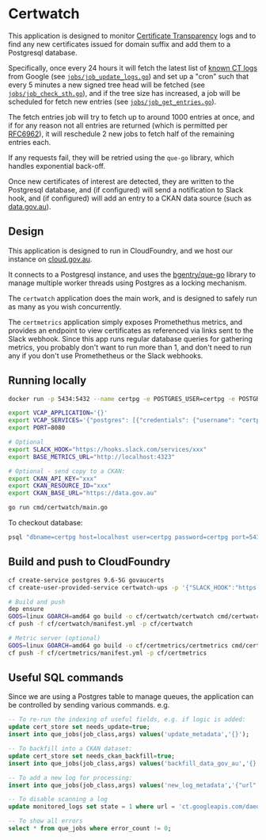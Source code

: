 # Certwatch

This application is designed to monitor [Certificate Transparency](https://www.certificate-transparency.org/) logs and to find any new certificates issued for domain suffix and add them to a Postgresql database.

Specifically, once every 24 hours it will fetch the latest list of [known CT logs](https://www.gstatic.com/ct/log_list/all_logs_list.json) from Google (see [`jobs/job_update_logs.go`](./jobs/job_update_logs.go)) and set up a "cron" such that every 5 minutes a new signed tree head will be fetched (see [`jobs/job_check_sth.go`](./jobs/job_check_sth.go)), and if the tree size has increased, a job will be scheduled for fetch new entries (see [`jobs/job_get_entries.go`](./jobs/job_get_entries.go)).

The fetch entries job will try to fetch up to around 1000 entries at once, and if for any reason not all entries are returned (which is permitted per [RFC6962](https://tools.ietf.org/html/rfc6962)), it will reschedule 2 new jobs to fetch half of the remaining entries each.

If any requests fail, they will be retried using the `que-go` library, which handles exponential back-off.

Once new certificates of interest are detected, they are written to the Postgresql database, and (if configured) will send a notification to Slack hook, and (if configured) will add an entry to a CKAN data source (such as [data.gov.au](https://data.gov.au)).

## Design

This application is designed to run in CloudFoundry, and we host our instance on [cloud.gov.au](https://cloud.gov.au).

It connects to a Postgresql instance, and uses the [bgentry/que-go](https://github.com/bgentry/que-go) library to manage multiple worker threads using Postgres as a locking mechanism.

The `certwatch` application does the main work, and is designed to safely run as many as you wish concurrently.

The `certmetrics` application simply exposes Promethethus metrics, and provides an endpoint to view certificates as referenced via links sent to the Slack webhook. Since this app runs regular database queries for gathering metrics, you probably don't want to run more than 1, and don't need to run any if you don't use Promethetheus or the Slack webhooks.

## Running locally

```bash
docker run -p 5434:5432 --name certpg -e POSTGRES_USER=certpg -e POSTGRES_PASSWORD=certpg -d postgres

export VCAP_APPLICATION='{}'
export VCAP_SERVICES='{"postgres": [{"credentials": {"username": "certpg", "host": "localhost", "password": "certpg", "name": "certpg", "port": 5434}, "tags": ["postgres"]}]}'
export PORT=8080

# Optional
export SLACK_HOOK="https://hooks.slack.com/services/xxx"
export BASE_METRICS_URL="http://localhost:4323"

# Optional - send copy to a CKAN:
export CKAN_API_KEY="xxx"
export CKAN_RESOURCE_ID="xxx"
export CKAN_BASE_URL="https://data.gov.au"

go run cmd/certwatch/main.go
```

To checkout database:

```bash
psql "dbname=certpg host=localhost user=certpg password=certpg port=5434"
```

## Build and push to CloudFoundry

```bash
cf create-service postgres 9.6-5G govaucerts
cf create-user-provided-service certwatch-ups -p '{"SLACK_HOOK":"https://hooks.slack.com/services/xxx","BASE_METRICS_URL":"https://certmetrics.apps.y.cld.gov.au"}'

# Build and push
dep ensure
GOOS=linux GOARCH=amd64 go build -o cf/certwatch/certwatch cmd/certwatch/main.go
cf push -f cf/certwatch/manifest.yml -p cf/certwatch

# Metric server (optional)
GOOS=linux GOARCH=amd64 go build -o cf/certmetrics/certmetrics cmd/certmetrics/metrics-main.go
cf push -f cf/certmetrics/manifest.yml -p cf/certmetrics
```

## Useful SQL commands

Since we are using a Postgres table to manage queues, the application can be controlled by sending various commands. e.g.

```sql
-- To re-run the indexing of useful fields, e.g. if logic is added:
update cert_store set needs_update=true;
insert into que_jobs(job_class,args) values('update_metadata','{}');

-- To backfill into a CKAN dataset:
update cert_store set needs_ckan_backfill=true;
insert into que_jobs(job_class,args) values('backfill_data_gov_au','{}');

-- To add a new log for processing:
insert into que_jobs(job_class,args) values('new_log_metadata','{"url":"ct.googleapis.com/daedalus/"}') on conflict do nothing;

-- To disable scanning a log
update monitored_logs set state = 1 where url = 'ct.googleapis.com/daedalus/';

-- To show all errors
select * from que_jobs where error_count != 0;
```
